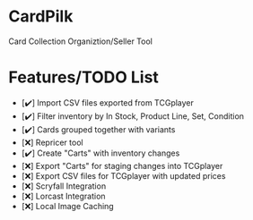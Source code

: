 # CardPilk
 Card Collection Organiztion/Seller Tool

# Features/TODO List

+ [✔️] Import CSV files exported from TCGplayer
+ [✔️] Filter inventory by In Stock, Product Line, Set, Condition
+ [✔️] Cards grouped together with variants
+ [❌] Repricer tool
+ [✔️] Create "Carts" with inventory changes
+ [❌] Export "Carts" for staging changes into TCGplayer
+ [❌] Export CSV files for TCGplayer with updated prices
+ [❌] Scryfall Integration
+ [❌] Lorcast Integration
+ [❌] Local Image Caching
